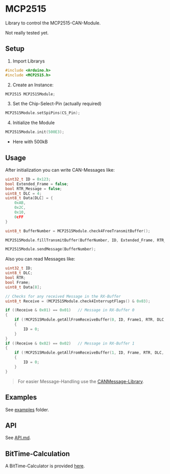 # MCP2515
Library to control the MCP2515-CAN-Module.

Not really tested yet.


## Setup

1. Import Librarys

```c++
#include <Arduino.h>
#include <MCP2515.h>
```

2. Create an Instance:

```c++
MCP2515 MCP2515Module;
```

3. Set the Chip-Select-Pin (actually required)

```c++
MCP2515Module.setSpiPins(CS_Pin);
```

4. Initialize the Module

```c++
MCP2515Module.init(500E3);
```

 - Here with 500kB


## Usage

After initialization you can write CAN-Messages like:

```c++
uint32_t ID = 0x123;
bool Extended_Frame = false;
bool RTR_Message = false;
uint8_t DLC = 4;
uint8_t Data[DLC] = {
    0xAB,
    0x2C,
    0x10,
    0cFF
}

uint8_t BufferNumber = MCP2515Module.check4FreeTransmitBuffer();

MCP2515Module.fillTransmitBuffer(BufferNumber, ID, Extended_Frame, RTR_Message, DLC, Data);

MCP2515Module.sendMessage(BufferNumber);
```


Also you can read Messages like:

```c++
uint32_t ID;
uint8_t DLC;
bool RTR;
bool Frame;
uint8_t Data[8];

// Checks for any received Message in the RX-Buffer
uint8_t Receive = (MCP2515Module.check4InterruptFlags() & 0x03);

if ((Receive & 0x01) == 0x01)   // Message in RX-Buffer 0
{
    if (!MCP2515Module.getAllFromReceiveBuffer(0, ID, Frame1, RTR, DLC, Data))
    {
        ID = 0;
    }
}
if ((Receive & 0x02) == 0x02)   // Message in RX-Buffer 1
{
    if (!MCP2515Module.getAllFromReceiveBuffer(1, ID, Frame, RTR, DLC, Data))
    {
        ID = 0;
    }
}
```



> For easier Message-Handling use the [CANMessage-Library](https://github.com/MH-Tobi/CANMessage).

## Examples
See [examples](examples) folder.

## API
See [API.md](API.md).

## BitTime-Calculation
A BitTime-Calculator is provided [here](docs\BitTimeCalculator.xlsx).
